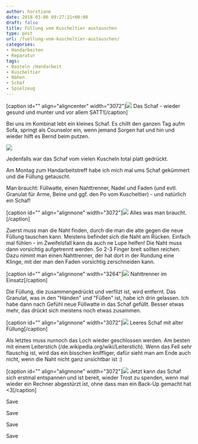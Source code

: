 ```yaml
---
author: horstiane
date: 2018-03-06 09:27:21+00:00
draft: false
title: Füllung vom Kuscheltier austauschen
type: post
url: /fuellung-vom-kuscheltier-austauschen/
categories:
- Handarbeiten
- Reparatur
tags:
- Basteln /Handarbeit
- Kuscheltier
- Nähen
- Schaf
- Spielzeug
---
```


[caption id="" align="aligncenter" width="3072"]![](https://eigenbaukombinat.de/wp-content/uploads/2018/03/IMG_5967.jpg)
Das Schaf - wieder gesund und munter und vor allem SATT![/caption]

Bei uns im Kombinat lebt ein kleines Schaf. Es chillt den ganzen Tag aufm Sofa, springt als Counselor ein, wenn jemand Sorgen hat und hin und wieder hilft es Bernd beim putzen.

<!-- more -->

![](https://eigenbaukombinat.de/wp-content/uploads/2018/03/DW_Q7iNWsAAKl91.jpg)
















Jedenfalls war das Schaf vom vielen Kuscheln total platt gedrückt.

Am Montag zum Handarbeitstreff habe ich mich mal ums Schaf gekümmert und die Füllung getauscht.



Man braucht: Füllwatte, einen Nahttrenner, Nadel und Faden (und evtl. Granulat für Arme, Beine und ggf. den Po vom Kuscheltier) - und natürlich ein Schaf!

[caption id="" align="alignnone" width="3072"]![](https://eigenbaukombinat.de/wp-content/uploads/2018/03/IMG_5961.jpg)
Alles was man braucht.[/caption]

Zuerst muss man die Naht finden, durch die man die alte gegen die neue Füllung tauschen kann. Meistens befindet sich die Naht am Rücken. Einfach mal fühlen - im Zweifelsfall kann da auch ne Lupe helfen! Die Naht muss dann vorsichtig aufgetrennt werden. So 2-3 Finger breit sollten reichen. Dazu nimmt man einen Nahttrenner, der hat dort in der Rundung eine Klinge, mit der man den Faden vorsichtig zerschneiden kann.

[caption id="" align="alignnone" width="3264"]![](https://eigenbaukombinat.de/wp-content/uploads/2018/03/IMG_20180306_095802.jpg)
Nahttrenner im Einsatz[/caption]

Die Füllung, die zusammengedrückt und verfilzt ist, wird entfernt. Das Granulat, was in den "Händen" und "Füßen" ist, habe ich drin gelassen. Ich habe dann nach Gefühl neue Füllwatte in das Schaf gefüllt. Besser etwas mehr, das drückt sich meistens noch etwas zusammen.

[caption id="" align="alignnone" width="3072"]![](https://eigenbaukombinat.de/wp-content/uploads/2018/03/IMG_5965.jpg)
Leeres Schaf mit alter Füllung[/caption]

Als letztes muss nurnoch das Loch wieder geschlossen werden. Am besten mit einem Leiterstich (/de.wikipedia.org/wiki/Leiterstich). Wenn das Fell sehr flauschig ist, wird das ein bisschen kniffliger, dafür sieht man am Ende auch nicht, wenn die Naht nicht ganz unsichtbar ist :)

[caption id="" align="alignnone" width="3072"]![](https://eigenbaukombinat.de/wp-content/uploads/2018/03/IMG_5967.jpg)
Jetzt kann das Schaf sich erstmal entspannen und ist bereit, wieder Trost zu spenden, wenn mal wieder ein Rechner abgestürzt ist, ohne dass man ein Back-Up gemacht hat <3[/caption]

Save

Save

Save

Save
